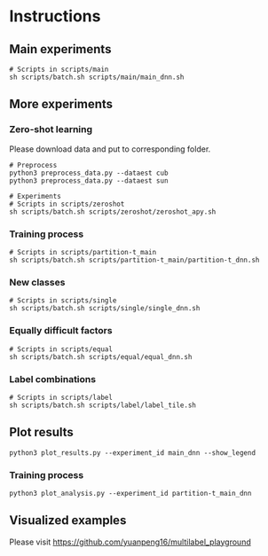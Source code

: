 # Instructions

## Main experiments

    # Scripts in scripts/main
    sh scripts/batch.sh scripts/main/main_dnn.sh

## More experiments

### Zero-shot learning

Please download data and put to corresponding folder.

    # Preprocess
    python3 preprocess_data.py --dataest cub
    python3 preprocess_data.py --dataest sun

    # Experiments
    # Scripts in scripts/zeroshot
    sh scripts/batch.sh scripts/zeroshot/zeroshot_apy.sh

### Training process

    # Scripts in scripts/partition-t_main
    sh scripts/batch.sh scripts/partition-t_main/partition-t_dnn.sh

### New classes

    # Scripts in scripts/single
    sh scripts/batch.sh scripts/single/single_dnn.sh

### Equally difficult factors

    # Scripts in scripts/equal
    sh scripts/batch.sh scripts/equal/equal_dnn.sh

### Label combinations

    # Scripts in scripts/label
    sh scripts/batch.sh scripts/label/label_tile.sh

## Plot results

    python3 plot_results.py --experiment_id main_dnn --show_legend

### Training process

    python3 plot_analysis.py --experiment_id partition-t_main_dnn

## Visualized examples

Please visit https://github.com/yuanpeng16/multilabel_playground

